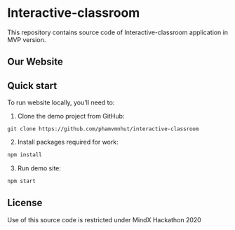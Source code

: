 # Interactive-classroom

This repository contains source code of Interactive-classroom application in MVP version.

## Our Website


## Quick start

To run website locally, you'll need to:

1. Clone the demo project from GitHub:

```
git clone https://github.com/phamvmnhut/interactive-classroom
```

2. Install packages required for work:

```bash
npm install
```

3. Run demo site:

```bash
npm start
```

## License

Use of this source code is restricted under MindX Hackathon 2020
